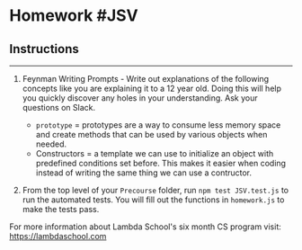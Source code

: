 # Homework #JSV

## Instructions
---
1. Feynman Writing Prompts - Write out explanations of the following concepts like you are explaining it to a 12 year old.  Doing this will help you quickly discover any holes in your understanding.  Ask your questions on Slack.
		
	* `prototype` = prototypes are a way to consume less memory space and create methods that can be used by various objects when needed.
	* Constructors = a template we can use to initialize an object with predefined conditions set before. This makes it easier when coding instead of writing the same thing we can use a contructor.

2. From the top level of your `Precourse` folder, run `npm test JSV.test.js` to run the automated tests. You will fill out the functions in `homework.js` to make the tests pass.

For more information about Lambda School's six month CS program visit: https://lambdaschool.com
